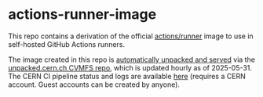 # actions-runner-image

This repo contains a derivation of the official [actions/runner](https://github.com/actions/runner) image to use in self-hosted GitHub Actions runners.

The image created in this repo is [automatically unpacked and served](https://github.com/cvmfs/images-unpacked.cern.ch/pull/29) via the [unpacked.cern.ch CVMFS repo](https://github.com/cvmfs/images-unpacked.cern.ch), which is updated hourly as of 2025-05-31. The CERN CI pipeline status and logs are available [here](https://lcgapp-services.cern.ch/cvmfs-jenkins/view/CVMFS/job/unpacked.cern.ch/) (requires a CERN account. Guest accounts can be created by anyone).

